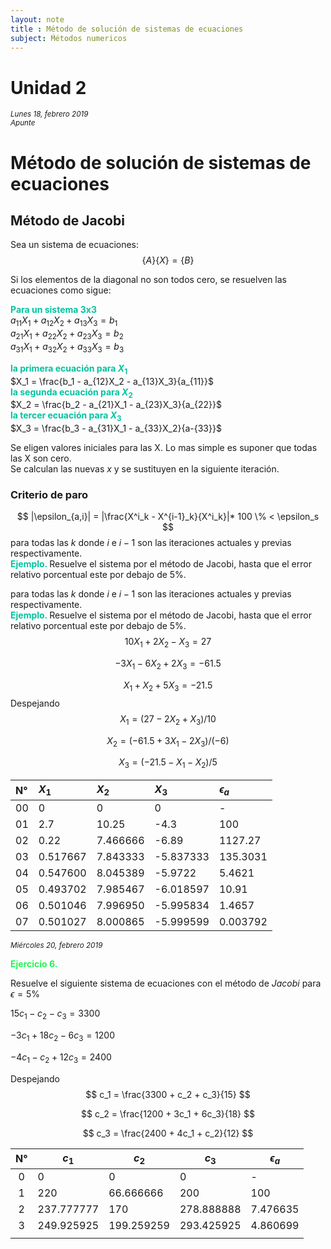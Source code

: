 ```yaml
---
layout: note
title : Método de solución de sistemas de ecuaciones
subject: Ḿétodos numericos
---
```

# Unidad 2
<small>*Lunes 18, febrero 2019  
Apunte*</small>

# Método de solución de sistemas de ecuaciones

## Método de Jacobi
Sea un sistema de ecuaciones:
$$
\{A\}\{X\} = \{B\}
$$

Si los elementos de la diagonal no son todos cero, se resuelven las ecuaciones como sigue:

<span style="color:#02c3a0; font-weight:bold;"> Para un sistema 3x3</span>  
$a_{11}X_1 + a_{12}X_2 + a_{13}X_3 = b_1$  
$a_{21}X_1 + a_{22}X_2 + a_{23}X_3 = b_2$  
$a_{31}X_1 + a_{32}X_2 + a_{33}X_3 = b_3$  

<span style="color:#02c3a0; font-weight:bold;"> la primera ecuación para $X_1$</span>  
$X_1 = \frac{b_1 - a_{12}X_2 - a_{13}X_3}{a_{11}}$  
<span style="color:#02c3a0; font-weight:bold;"> la segunda ecuación para $X_2$</span>  
$X_2 = \frac{b_2 - a_{21}X_1 - a_{23}X_3}{a_{22}}$  
<span style="color:#02c3a0; font-weight:bold;"> la tercer ecuación para $X_3$</span>  
$X_3 = \frac{b_3 - a_{31}X_1 - a_{33}X_2}{a-{33}}$

Se eligen valores iniciales para las X. Lo mas simple es suponer que todas las X son cero.  
Se calculan las nuevas $x$ y se sustituyen en la siguiente iteración.

### Criterio de paro
$$
|\epsilon_{a,i}| = |\frac{X^i_k - X^{i-1}_k}{X^i_k}|* 100 \% < \epsilon_s
$$
para todas las $k$ donde $i$ e $i-1$ son las iteraciones actuales y previas respectivamente.  
<span style="color:#02c3a0; font-weight:bold;"> Ejemplo. </span> Resuelve el sistema por el método de Jacobi, hasta que el error relativo porcentual este por debajo de 5%.

para todas las $k$ donde $i$ e $i-1​$ son las iteraciones actuales y previas respectivamente.  
<span style="color:#02c3a0; font-weight:bold;"> Ejemplo. </span> Resuelve el sistema por el método de Jacobi, hasta que el error relativo porcentual este por debajo de 5%.
$$
10X_1 + 2X_2 - X_3 = 27
$$

$$
-3X_1 - 6X_2 + 2X_3 = -61.5
$$

$$
X_1 + X_2 + 5X_3 = -21.5
$$
Despejando  
$$
X_1 = (27 - 2X_2 + X_3) / 10
$$

$$
X_2 = (-61.5 + 3X_1 - 2X_3) / (-6)
$$

$$
X_3 = (-21.5 - X_1 - X_2) / 5
$$


| N° | $X_1$ | $X_2$ | $X_3$ | $\epsilon_a$ |
| :- | :- | :- | :- | :- |
| 00 | 0 | 0 | 0 | - |
| 01 | 2.7 | 10.25 | -4.3 | 100 |
| 02 | 0.22 | 7.466666 | -6.89 | 1127.27 |
| 03 | 0.517667 | 7.843333 | -5.837333 | 135.3031 |
| 04 | 0.547600 | 8.045389 | -5.9722 | 5.4621 |
| 05 | 0.493702 | 7.985467 | -6.018597 | 10.91 |
| 06 | 0.501046 | 7.996950 | -5.995834 | 1.4657 |
| 07 | 0.501027 | 8.000865 | -5.999599 | 0.003792 |

<small>*Miércoles 20, febrero 2019*</small>

<span style='color:#23f453; font-weight:bold'>Ejercicio 6.</span>

Resuelve el siguiente sistema de ecuaciones con el método de *Jacobi* para $\epsilon = 5 \%$

$15c_1 - c_2 - c_3 = 3300$

$-3c_1 + 18c_2 -6c_3 = 1200​$

$-4c_1 - c_2 + 12c_3 = 2400$

Despejando
$$
c_1 = \frac{3300 + c_2 + c_3}{15}
$$

$$
c_2 = \frac{1200 + 3c_1 + 6c_3}{18}
$$

$$
c_3 = \frac{2400 + 4c_1 + c_2}{12}
$$

|  N°  | $c_1$      | $c_2$      | $c_3$      | $\epsilon_a$ |
| :--: | ---------- | ---------- | ---------- | ------------ |
|  0   | 0          | 0          | 0          | -            |
|  1   | 220        | 66.666666  | 200        | 100          |
|  2   | 237.777777 | 170        | 278.888888 | 7.476635     |
|  3   | 249.925925 | 199.259259 | 293.425925 | 4.860699     |
|      |            |            |            |              |
